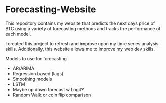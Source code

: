 # Forecasting-Website
This repository contains my website that predicts the next days price of BTC using a variety of forecasting methods and tracks the performance of each model. 

I created this project to refresh and improve upon my time series analysis skills. Additionally, this website allows me to improve my web dev skills. 

Models to use for forecasting
- AR/ARIMA
- Regression based (lags)
- Smoothing models
- LSTM
- Maybe up down forecast w Logit?
- Random Walk or coin flip comparison
